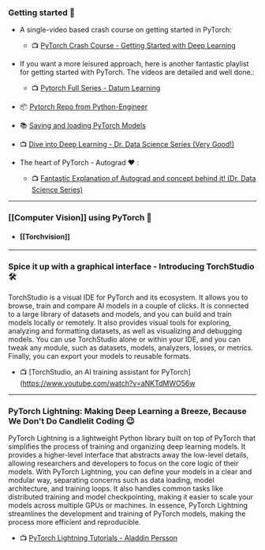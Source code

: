 ### Getting started 👶

-  A single-video based crash course on getting started in PyTorch:
	- 📺 [PyTorch Crash Course - Getting Started with Deep Learning](https://www.youtube.com/watch?v=OIenNRt2bjg)


- If you want a more leisured approach, here is another fantastic playlist for getting started with PyTorch. The videos are detailed and well done.:
	- 📺 [Pytorch Full Series - Datum Learning](https://www.youtube.com/playlist?list=PL23RutZ7d6Nr6fcHOy3qQPB6UxMnbq78z)

- 📦 [Pytorch Repo from Python-Engineer](https://github.com/python-engineer/pytorchTutorial)
- 📚 [Saving and loading PyTorch Models](https://wandb.ai/wandb/common-ml-errors/reports/How-to-Save-and-Load-Models-in-PyTorch--VmlldzozMjg0MTE)
- 📺 [Dive into Deep Learning - Dr. Data Science Series (Very Good!)](https://www.youtube.com/playlist?list=PLLeO8f6PhlKb_FAC7qxOBtxT9-8EPDAqk)

- The heart of PyTorch - Autograd ❤️ :
	- 📺 [Fantastic Explanation of Autograd and concept behind it! (Dr. Data Science Series)](https://www.youtube.com/watch?v=hjnVLfvhN0Q&list=PLLeO8f6PhlKb_FAC7qxOBtxT9-8EPDAqk&index=2)

---

### [[Computer Vision]] using PyTorch 👀

- #### [[Torchvision]]

---

### Spice it up with a graphical interface - Introducing TorchStudio 🛠️

TorchStudio is a visual IDE for PyTorch and its ecosystem. It allows you to browse, train and compare AI models in a couple of clicks. It is connected to a large library of datasets and models, and you can build and train models locally or remotely. It also provides visual tools for exploring, analyzing and formatting datasets, as well as visualizing and debugging models. You can use TorchStudio alone or within your IDE, and you can tweak any module, such as datasets, models, analyzers, losses, or metrics. Finally, you can export your models to reusable formats.

- 📺 [TorchStudio, an AI training assistant for PyTorch](https://www.youtube.com/watch?v=aNKTdMWO56w

---

### PyTorch Lightning: Making Deep Learning a Breeze, Because We Don't Do Candlelit Coding 😉

PyTorch Lightning is a lightweight Python library built on top of PyTorch that simplifies the process of training and organizing deep learning models. It provides a higher-level interface that abstracts away the low-level details, allowing researchers and developers to focus on the core logic of their models. With PyTorch Lightning, you can define your models in a clear and modular way, separating concerns such as data loading, model architecture, and training loops. It also handles common tasks like distributed training and model checkpointing, making it easier to scale your models across multiple GPUs or machines. In essence, PyTorch Lightning streamlines the development and training of PyTorch models, making the process more efficient and reproducible.

- 📺 [PyTorch Lightning Tutorials - Aladdin Persson](https://www.youtube.com/playlist?list=PLhhyoLH6IjfyL740PTuXef4TstxAK6nGP)